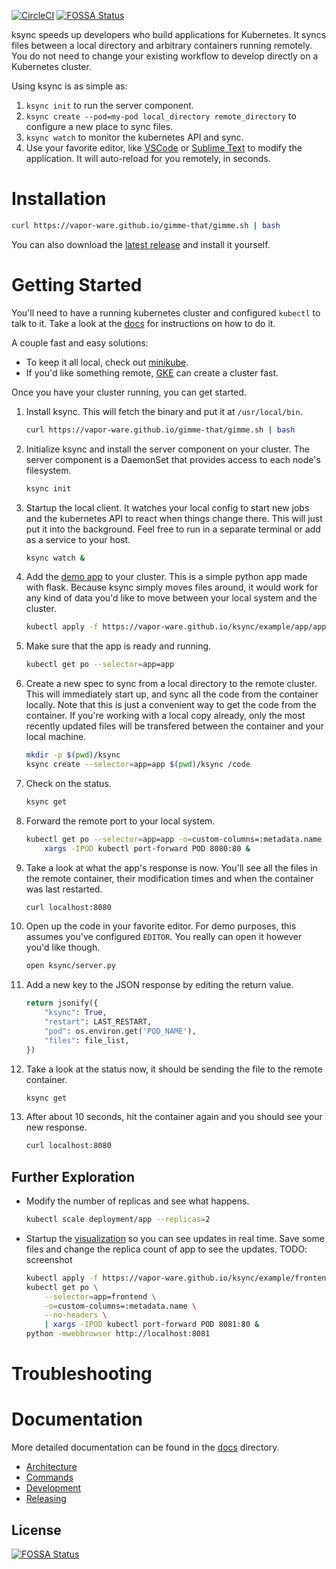 [![CircleCI](https://circleci.com/gh/vapor-ware/ksync.svg?style=svg&circle-token=429269824f09028301b6e65310bd0cea8031d292)](https://circleci.com/gh/vapor-ware/ksync)
[![FOSSA Status](https://app.fossa.io/api/projects/git%2Bgithub.com%2Fvapor-ware%2Fksync.svg?type=shield)](https://app.fossa.io/projects/git%2Bgithub.com%2Fvapor-ware%2Fksync?ref=badge_shield)

ksync speeds up developers who build applications for Kubernetes. It syncs files between a local directory and arbitrary containers running remotely. You do not need to change your existing workflow to develop directly on a Kubernetes cluster.

Using ksync is as simple as:

1. `ksync init` to run the server component.
1. `ksync create --pod=my-pod local_directory remote_directory` to configure a new place to sync files.
1. `ksync watch` to monitor the kubernetes API and sync.
1. Use your favorite editor, like [VSCode][vscode] or [Sublime Text][st3] to modify the application. It will auto-reload for you remotely, in seconds.

# Installation

```bash
curl https://vapor-ware.github.io/gimme-that/gimme.sh | bash
```

You can also download the [latest release][latest-release] and install it yourself.

# Getting Started

You'll need to have a running kubernetes cluster and configured `kubectl` to talk to it. Take a look at the [docs][k8s-setup] for instructions on how to do it.

A couple fast and easy solutions:

- To keep it all local, check out [minikube][minikube].
- If you'd like something remote, [GKE][GKE] can create a cluster fast.

Once you have your cluster running, you can get started.

1. Install ksync. This will fetch the binary and put it at `/usr/local/bin`.

    ```bash
    curl https://vapor-ware.github.io/gimme-that/gimme.sh | bash
    ```

1. Initialize ksync and install the server component on your cluster. The server component is a DaemonSet that provides access to each node's filesystem.

    ```bash
    ksync init
    ```

1. Startup the local client. It watches your local config to start new jobs and the kubernetes API to react when things change there. This will just put it into the background. Feel free to run in a separate terminal or add as a service to your host.

    ```bash
    ksync watch &
    ```

1. Add the [demo app][demo-app] to your cluster. This is a simple python app made with flask. Because ksync simply moves files around, it would work for any kind of data you'd like to move between your local system and the cluster.

    ```bash
    kubectl apply -f https://vapor-ware.github.io/ksync/example/app/app.yaml
    ```

1. Make sure that the app is ready and running.

    ```bash
    kubectl get po --selector=app=app
    ```

1. Create a new spec to sync from a local directory to the remote cluster. This will immediately start up, and sync all the code from the container locally. Note that this is just a convenient way to get the code from the container. If you're working with a local copy already, only the most recently updated files will be transfered between the container and your local machine.

    ```bash
    mkdir -p $(pwd)/ksync
    ksync create --selector=app=app $(pwd)/ksync /code
    ```

1. Check on the status.

    ```bash
    ksync get
    ```

1. Forward the remote port to your local system.

    ```bash
    kubectl get po --selector=app=app -o=custom-columns=:metadata.name --no-headers | \
        xargs -IPOD kubectl port-forward POD 8080:80 &
    ```

1. Take a look at what the app's response is now. You'll see all the files in the remote container, their modification times and when the container was last restarted.

    ```bash
    curl localhost:8080
    ```

1. Open up the code in your favorite editor. For demo purposes, this assumes you've configured `EDITOR`. You really can open it however you'd like though.

    ```bash
    open ksync/server.py
    ```

1. Add a new key to the JSON response by editing the return value.

    ```python
    return jsonify({
        "ksync": True,
        "restart": LAST_RESTART,
        "pod": os.environ.get('POD_NAME'),
        "files": file_list,
    })
    ```

1. Take a look at the status now, it should be sending the file to the remote container.

    ```bash
    ksync get
    ```

1. After about 10 seconds, hit the container again and you should see your new response.

    ```bash
    curl localhost:8080
    ```

## Further Exploration

- Modify the number of replicas and see what happens.

    ```bash
    kubectl scale deployment/app --replicas=2
    ```

- Startup the [visualization][frontend] so you can see updates in real time. Save some files and change the replica count of app to see the updates. TODO: screenshot

    ```bash
    kubectl apply -f https://vapor-ware.github.io/ksync/example/frontend/frontend.yaml
    kubectl get po \
        --selector=app=frontend \
        -o=custom-columns=:metadata.name \
        --no-headers \
        | xargs -IPOD kubectl port-forward POD 8081:80 &
    python -mwebbrowser http://localhost:8081
    ```

# Troubleshooting

# Documentation

More detailed documentation can be found in the [docs](docs) directory.

- [Architecture](docs/architecture.md)
- [Commands](docs/commands.md)
- [Development](docs/development.md)
- [Releasing](docs/releasing.md)

[vscode]: https://code.visualstudio.com/
[st3]: https://www.sublimetext.com/
[latest-release]: https://github.com/vapor-ware/ksync/releases
[k8s-setup]: https://kubernetes.io/docs/setup/pick-right-solution/
[GKE]: https://cloud.google.com/kubernetes-engine/docs/quickstart
[minikube]: https://github.com/kubernetes/minikube
[demo-app]: https://vapor-ware.github.io/ksync/example/app/app.yaml
[frontend]: https://vapor-ware.github.io/ksync/example/frontend/frontend.yaml


## License
[![FOSSA Status](https://app.fossa.io/api/projects/git%2Bgithub.com%2Fvapor-ware%2Fksync.svg?type=large)](https://app.fossa.io/projects/git%2Bgithub.com%2Fvapor-ware%2Fksync?ref=badge_large)